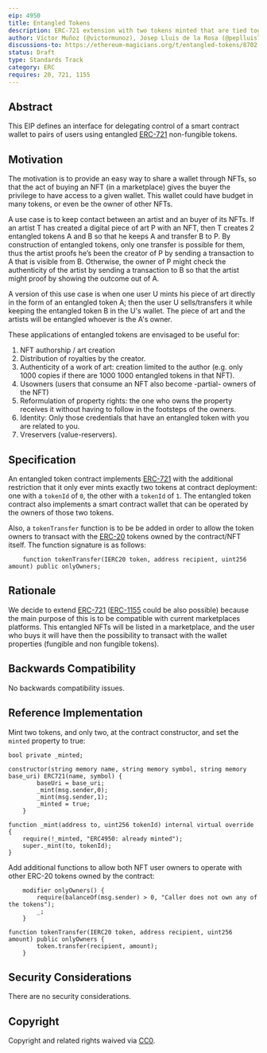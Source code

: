 ```yaml
---
eip: 4950
title: Entangled Tokens
description: ERC-721 extension with two tokens minted that are tied together
author: Víctor Muñoz (@victormunoz), Josep Lluis de la Rosa (@peplluis7), Easy Innova (@easyinnova)
discussions-to: https://ethereum-magicians.org/t/entangled-tokens/8702
status: Draft
type: Standards Track
category: ERC
requires: 20, 721, 1155
---
```


## Abstract

This EIP defines an interface for delegating control of a smart contract wallet to pairs of users using entangled [ERC-721](./eip-721.md) non-fungible tokens.

## Motivation

The motivation is to provide an easy way to share a wallet through NFTs, so that the act of buying an NFT (in a marketplace) gives the buyer the privilege to have access to a given wallet. This wallet could have budget in many tokens, or even be the owner of other NFTs.

A use case is to keep contact between an artist and an buyer of its NFTs. If an artist T has created a digital piece of art P with an NFT, then T creates 2 entangled tokens A and B so that he keeps A and transfer B to P. By construction of entangled tokens, only one transfer is possible for them, thus the artist proofs he’s been the creator of P by sending a transaction to A that is visible from B. Otherwise, the owner of P might check the authenticity of the artist by sending a transaction to B so that the artist might proof by showing the outcome out of A.

A version of this use case is when one user U mints his piece of art directly in the form of an entangled token A; then the user U sells/transfers it while keeping the entangled token B in the U's wallet. The piece of art and the artists will be entangled whoever is the A's owner.

These applications of entangled tokens are envisaged to be useful for:

1.	NFT authorship / art creation
2.	Distribution of royalties by the creator.
3.	Authenticity of a work of art: creation limited to the author (e.g. only 1000 copies if there are 1000 1000 entangled tokens in that NFT).
4.	Usowners (users that consume an NFT also become -partial- owners of the NFT)
5.	Reformulation of property rights: the one who owns the property receives it without having to follow in the footsteps of the owners.
6.	Identity: Only those credentials that have an entangled token with you are related to you.
7.	Vreservers (value-reservers).

## Specification

An entangled token contract implements [ERC-721](./eip-721.md) with the additional restriction that it only ever mints exactly two tokens at contract deployment: one with a `tokenId` of `0`, the other with a `tokenId` of `1`. The entangled token contract also implements a smart contract wallet that can be operated by the owners of those two tokens.

Also, a `tokenTransfer` function is to be be added in order to allow the token owners to transact with the [ERC-20](./eip-20.md) tokens owned by the contract/NFT itself. The function signature is as follows:

```solidity
    function tokenTransfer(IERC20 token, address recipient, uint256 amount) public onlyOwners;
```

## Rationale

We decide to extend [ERC-721](./eip-721.md) ([ERC-1155](./eip-1155.md) could be also possible) because the main purpose of this is to be compatible with current marketplaces platforms. This entangled NFTs will be listed in a marketplace, and the user who buys it will have then the possibility to transact with the wallet properties (fungible and non fungible tokens).

## Backwards Compatibility

No backwards compatibility issues.

## Reference Implementation

Mint two tokens, and only two, at the contract constructor, and set the `minted` property to true:

```solidity
bool private _minted;

constructor(string memory name, string memory symbol, string memory base_uri) ERC721(name, symbol) {
        baseUri = base_uri;
        _mint(msg.sender,0);
        _mint(msg.sender,1);
        _minted = true;
    }

function _mint(address to, uint256 tokenId) internal virtual override {
    require(!_minted, "ERC4950: already minted");
    super._mint(to, tokenId);
}
```

Add additional functions to allow both NFT user owners to operate with other ERC-20 tokens owned by the contract:

```solidity
    modifier onlyOwners() {
        require(balanceOf(msg.sender) > 0, "Caller does not own any of the tokens");
        _;
    }

function tokenTransfer(IERC20 token, address recipient, uint256 amount) public onlyOwners {
        token.transfer(recipient, amount);
    }
```

## Security Considerations

There are no security considerations.

## Copyright

Copyright and related rights waived via [CC0](../LICENSE.md).
